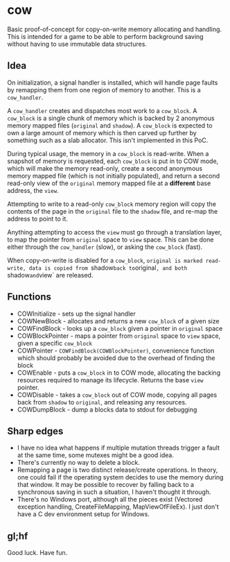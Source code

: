 cow
===

Basic proof-of-concept for copy-on-write memory allocating and handling.  This is intended for a game to be able to perform background saving without having to use immutable data structures.


Idea
----

On initialization, a signal handler is installed, which will handle page faults by remapping them from one region of memory to another.  This is a `cow_handler`.

A `cow_handler` creates and dispatches most work to a `cow_block`.  A `cow_block` is a single chunk of memory which is backed by 2 anonymous memory mapped files (`original` and `shadow`).  A `cow_block` is expected to own a large amount of memory which is then carved up further by something such as a slab allocator.  This isn't implemented in this PoC.

During typical usage, the memory in a `cow_block` is read-write.  When a snapshot of memory is requested, each `cow_block` is put in to COW mode, which will make the memory read-only, create a second anonymous memory mapped file (which is not initially populated), and return a second read-only view of the `original` memory mapped file at a **different** base address, the `view`.

Attempting to write to a read-only `cow_block` memory region will copy the contents of the page in the `original` file to the `shadow` file, and re-map the address to point to it.

Anything attempting to access the `view` must go through a translation layer, to map the pointer from `original` space to `view` space.  This can be done either through the `cow_handler` (slow), or asking the `cow_block` (fast).

When copy-on-write is disabled for a `cow_block`, `original is marked read-write, data is copied from `shadow` back to `original`, and both `shadow` and `view` are released.



Functions
---------

- COWInitialize - sets up the signal handler
- COWNewBlock - allocates and returns a new `cow_block` of a given size
- COWFindBlock - looks up a `cow_block` given a pointer in `original` space
- COWBlockPointer - maps a pointer from `original` space to `view` space, given a specific `cow_block`
- COWPointer - `COWFindBlock(COWBlockPointer)`, convenience function which should probably be avoided due to the overhead of finding the block
- COWEnable - puts a `cow_block` in to COW mode, allocating the backing resources required to manage its lifecycle.  Returns the base `view` pointer.
- COWDisable - takes a `cow_block` out of COW mode, copying all pages back from `shadow` to `original`, and releasing any resources.
- COWDumpBlock - dump a blocks data to stdout for debugging


Sharp edges
-----------

- I have no idea what happens if multiple mutation threads trigger a fault at the same time, some mutexes might be a good idea.
- There's currently no way to delete a block.
- Remapping a page is two distinct release/create operations.  In theory, one could fail if the operating system decides to use the memory during that window.  It may be possible to recover by falling back to a synchronous saving in such a situation, I haven't thought it through.
- There's no Windows port, although all the pieces exist (Vectored exception handling, CreateFileMapping, MapViewOfFileEx).  I just don't have a C dev environment setup for Windows.


gl;hf
-----

Good luck.  Have fun.
